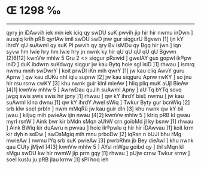 # Œ 1298 ‰
---
qyry jn iDAwvih iek min iek iciq qy swDU suK pwvih jip hir hir nwmu
inDwn ] ausqiq krih pRB qyrIAw imil swDU swD jnw gur siqgurU Bgvwn
]1] ijn kY ihrdY qU suAwmI qy suK Pl pwvih qy qry Bv isMDu qy Bgq hir
jwn ] iqn syvw hm lwie hry hm lwie hry jn nwnk ky hir qU qU qU qU qU
Bgvwn ]2]6]12]
kwnVw mhlw 5 Gru 2
<> siqgur pRswid ]
gweIAY gux gopwl ik®pw iniD ] duK ibdwrn suKdwqy siqgur jw kau Bytq
hoie sgl isiD ]1] rhwau ] ismrq nwmu mnih swDwrY ] koit prwDI iKn
mih qwrY ]1] jw kau cIiq AwvY guru Apnw ] qw kau dUKu nhI iqlu supnw
]2] jw kau siqguru Apnw rwKY ] so jnu hir rsu rsnw cwKY ]3] khu
nwnk guir kInI mieAw ] hliq pliq muK aUjl BieAw ]4]1] kwnVw
mhlw 5 ] AwrwDau quJih suAwmI Apny ] aU Tq bYTq sovq jwgq swis
swis swis hir jpny ]1] rhwau ] qw kY ihrdY bisE nwmu ] jw kau
suAwmI kIno dwnu ]1] qw kY ihrdY AweI sWiq ] Twkur Byty gur bcnWiq
]2] srb klw soeI prbIn ] nwm mMqRü jw kau guir dIn ]3] khu nwnk
qw kY bil jwau ] kiljug mih pwieAw ijin nwau ]4]2] kwnVw mhlw 5
] kIriq pRB kI gwau myrI rsnW ] Aink bwr kir bMdn sMqn aUhW crn
goibMd jI ky bsnw ]1] rhwau ] Aink BWiq kir duAwru n pwvau ] hoie
ik®pwlu q hir hir iDAwvau ]1] koit krm kir dyh n soDw ] swDsMgiq
mih mnu prboDw ]2] iqRsn n bUJI bhu rMg mwieAw ] nwmu lYq srb suK
pwieAw ]3] pwrbRhm jb Bey dieAwl ] khu nwnk qau CUty jMjwl
]4]3] kwnVw mhlw 5 ] AYsI mWgu goibd qy ] thl sMqn kI sMgu swDU kw
hir nwmW jip prm gqy ]1] rhwau ] pUjw crnw Twkur srnw ] soeI kuslu
ju pRB jIau krnw ]1] sPl hoq ieh
####
